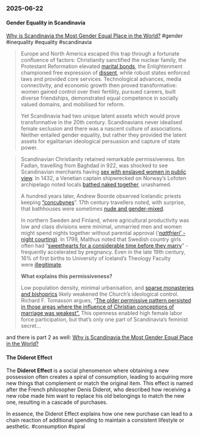 ### 2025-06-22
#### Gender Equality in Scandinavia
[Why is Scandinavia the Most Gender Equal Place in the World?](https://www.ggd.world/p/why-is-scandinavia-the-most-gender) #gender #inequality #equality #scandinavia

> Europe and North America escaped this trap through a fortunate confluence of factors: Christianity sanctified the nuclear family, the Protestant Reformation elevated [marital bonds](https://www.ggd.world/p/romantic-love-is-an-under-rated-driver), the Enlightenment championed free expression of [dissent](https://www.amazon.co.uk/What-Free-Speech-History-Dangerous/dp/0241347475), while robust states enforced laws and provided core services. Technological advances, media connectivity, and economic growth then proved transformative: women gained control over their fertility, pursued careers, built diverse friendships, demonstrated equal competence in socially valued domains, and mobilised for reform.
> 
> Yet Scandinavia had two unique latent assets which would prove transformative in the 20th century. Scandinavians never idealised female seclusion and there was a nascent culture of associations. Neither entailed gender equality, but rather they provided the latent assets for egalitarian ideological persuasion and capture of state power.

> Scandinavian Christianity retained remarkable permissiveness. Ibn Fadlan, travelling from Baghdad in 922, was shocked to see Scandinavian merchants having [sex with enslaved women in public view](https://www.cambridge.org/core/journals/comparative-studies-in-society-and-history/article/premarital-sexual-permissiveness-and-illegitimacy-in-the-nordic-countries/0F65000300835F743411FD3973AAE797). In 1432, a Venetian captain shipwrecked on Norway’s Lofoten archipelago noted locals [bathed naked together](https://www.amazon.co.uk/Cross-Scepter-Scandinavian-Kingdoms-Reformation/dp/069116908X), unashamed.
> 
> A hundred years later, Andrew Boorde observed Icelandic priests keeping [“concubynes](https://www.cambridge.org/core/journals/comparative-studies-in-society-and-history/article/premarital-sexual-permissiveness-and-illegitimacy-in-the-nordic-countries/0F65000300835F743411FD3973AAE797)”. 17th century travellers noted, with surprise, that bathhouses were sometimes [nude and gender-mixed](https://notchesblog.com/2019/03/19/some-like-it-hot-sex-and-the-sauna-in-early-modern-sweden/).
> 
> In northern Sweden and Finland, where agricultural productivity was low and class divisions were minimal, unmarried men and women might spend nights together without parental approval (‘_[nattfrieri](https://www.amazon.co.uk/Swedish-Theory-Love-Individualism-Scandinavian/dp/0295750553)_[’ - night courting)](https://www.amazon.co.uk/Swedish-Theory-Love-Individualism-Scandinavian/dp/0295750553). In 1799, Malthus noted that Swedish country girls often had “[sweethearts for a considerable time before they marry](https://www.cambridge.org/core/journals/comparative-studies-in-society-and-history/article/premarital-sexual-permissiveness-and-illegitimacy-in-the-nordic-countries/0F65000300835F743411FD3973AAE797)” - frequently accelerated by pregnancy. Even in the late 19th century, 16% of first births to University of Iceland’s Theology Faculty were [illegitimate](https://www.cambridge.org/core/journals/comparative-studies-in-society-and-history/article/premarital-sexual-permissiveness-and-illegitimacy-in-the-nordic-countries/0F65000300835F743411FD3973AAE797).
> 
> **What explains this permissiveness?**
> 
> Low population density, minimal urbanisation, and [sparse monasteries and bishoprics](https://press.princeton.edu/books/hardcover/9780691245072/sacred-foundations) likely weakened the Church’s ideological control. Richard F. Tomasson argues, “[The older permissive pattern persisted in those areas where the influence of Christian conceptions of marriage was weakest”.](https://www.cambridge.org/core/journals/comparative-studies-in-society-and-history/article/premarital-sexual-permissiveness-and-illegitimacy-in-the-nordic-countries/0F65000300835F743411FD3973AAE797) This openness enabled high female labor force participation, but that’s only one part of Scandinavia’s feminist secret…

and there is part 2 as well: [Why is Scandinavia the Most Gender Equal Place in the World?](https://www.ggd.world/p/why-is-scandinavia-the-most-gender-2d5)



#### The Diderot Effect
The **Diderot Effect** is a social phenomenon where obtaining a new possession often creates a spiral of consumption, leading to acquiring more new things that complement or match the original item. This effect is named after the French philosopher Denis Diderot, who described how receiving a new robe made him want to replace his old belongings to match the new one, resulting in a cascade of purchases.

In essence, the Diderot Effect explains how one new purchase can lead to a chain reaction of additional spending to maintain a consistent lifestyle or aesthetic. #consumption #spiral